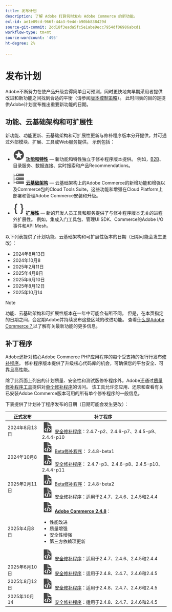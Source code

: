 ```yaml
---
title: 发布计划
description: 了解 Adobe 打算何时发布 Adobe Commerce 的新功能。
exl-id: ae1e09cd-966f-44a3-9e4d-b90bb838429d
source-git-commit: 2dd18f3eada5fc5e1abe9ecc7954df06986abcd1
workflow-type: tm+mt
source-wordcount: '495'
ht-degree: 2%

---
```



# 发布计划

Adobe不断努力在使产品升级变得简单且可预测，同时更快地向早期采用者提供改进和新功能之间找到合适的平衡（请参阅[版本控制策略](versioning-policy.md)）。 此时间表的目的是提供Adobe计划宣布推出重要新功能的日期。

## 功能、云基础架构和可扩展性

新功能、功能更新、云基础架构和可扩展性更新与修补程序版本分开提供，并可通过外部模块、扩展、工具或Web服务提供。 示例包括：

- ![功能图标](../assets/icons/feature.svg) [**功能和特性**](https://experienceleague.adobe.com/en/docs/commerce-merchant-services/user-guides/release-information/release-notes-all) — 新功能和特性独立于修补程序版本提供。 例如，[B2B](https://experienceleague.adobe.com/en/docs/commerce-admin/b2b/release-notes)、目录服务、数据连接、实时搜索和产品Recommendations。

- ![基础架构图标](../assets/icons/servers.svg) [**云基础架构**](https://experienceleague.adobe.com/en/docs/commerce-cloud-service/user-guide/release-notes/cloud-tools-suite) — 云基础架构上的Adobe Commerce的新增功能和增强以及Commerce包的Cloud Tools Suite，这些功能和增强在Cloud Platform上部署和管理Adobe Commerce安装和升级。

- ![扩展性图标](../assets/icons/brackets.svg) [**扩展性**](https://developer.adobe.com/commerce/extensibility/) — 新的开发人员工具和服务提供了与修补程序版本无关的进程外扩展性。 例如，集成入门工具包、管理UI SDK、Commerce的Adobe I/O事件和API Mesh。

以下列表提供了计划功能、云基础架构和可扩展性版本的日期（日期可能会发生更改）：

- 2024年8月13日
- 2024年10月8
- 2025年2月11日
- 2025年4月8日
- 2025年6月10日
- 2025年8月12日
- 2025年10月14

>[!NOTE]
>
>功能、云基础架构和可扩展性版本在一年中可能会有所不同。 但是，在本页指定的日期之间，会定期Adobe并持续发布这些区域的改进功能。 查看[什么是Adobe Commerce？](https://experienceleague.adobe.com/en/docs/commerce-admin/start/about)以了解有关最新功能的更多信息。

## 补丁程序

Adobe还针对核心Adobe Commerce PHP应用程序的每个受支持的发行行发布[修补程序](versioning-policy.md#patch-release)。 修补程序版本提供了升级核心代码库的机会，可确保您的平台安全、可靠且高性能。

除了此页面上列出的计划质量、安全性和测试版修补程序外，Adobe还通过[质量修补程序工具](../tools/quality-patches-tool/usage.md)提供对[单个修补程序](versioning-policy.md#individual-patch)的访问。 该工具允许您应用、还原和查看有关已安装Adobe Commerce版本可用的所有单个修补程序的一般信息。

下表提供了计划补丁程序发布的日期（日期可能会发生更改）：

<table>
<thead>
  <tr>
    <th>正式发布</th>
    <th>补丁程序</th>
  </tr>
</thead>
<tbody>
  <tr>
  <tr>
    <td>2024年8月13日</td>
    <td><img alt="“补丁版本”图标" src="../assets/icons/file-code.svg"></img> <a href="release-notes/security/overview.md">安全修补程序</a>：2.4.7-p2、2.4.6-p7、2.4.5-p9、2.4.4-p10</td>
  </tr>
  <tr>
    <td>2024年10月8</td>
    <td><img alt="“补丁版本”图标" src="../assets/icons/file-code.svg"></img> <a href="beta.md#adobe-commerce-foundation-public-beta">Beta修补程序</a>： 2.4.8-beta1<br><img alt="“补丁版本”图标" src="../assets/icons/file-code.svg"></img> <a href="release-notes/security/overview.md">安全修补程序</a>： 2.4.7-p3、2.4.6-p8、2.4.5-p10、2.4.4-p11</td>
  </tr>
  <tr>
    <td>2025年2月11日</td>
    <td><img alt="“补丁版本”图标" src="../assets/icons/file-code.svg"></img> <a href="beta.md#adobe-commerce-foundation-public-beta">Beta修补程序</a>： 2.4.8-beta2<br><img alt="“补丁版本”图标" src="../assets/icons/file-code.svg"></img> <a href="release-notes/security/overview.md">安全修补程序</a>：适用于2.4.7、2.4.6、2.4.5和2.4.4</td>
  </tr>
  <tr>
    <tr>
    <td>2025年4月8日</td>
    <td><img alt="“补丁版本”图标" src="../assets/icons/file-code.svg"></img> <a href="release-notes/commerce/overview.md"><strong>Adobe Commerce 2.4.8</a></strong>：<ul><li>性能改进</li><li>质量增强</li><li>安全性增强</li><li>第三方依赖项更新</li></ul><img alt="“补丁版本”图标" src="../assets/icons/file-code.svg"></img> <a href="release-notes/security/overview.md">安全修补程序</a>：适用于2.4.7、2.4.6、2.4.5和2.4.4</td>
  </tr>
  <tr>
    <td>2025年6月10日</td>
    <td><img alt="“补丁版本”图标" src="../assets/icons/file-code.svg"></img> <a href="release-notes/security/overview.md">安全修补程序</a>：适用于2.4.8、2.4.7、2.4.6和2.4.5</td>
  </tr>
  <tr>
    <td>2025年8月12日</td>
    <td><img alt="“补丁版本”图标" src="../assets/icons/file-code.svg"></img> <a href="release-notes/security/overview.md">安全修补程序</a>：适用于2.4.8、2.4.7、2.4.6和2.4.5</td>
  </tr>
  <tr>
    <td>2025年10月14</td>
    <td><img alt="“补丁版本”图标" src="../assets/icons/file-code.svg"></img> <a href="release-notes/security/overview.md">安全修补程序</a>：适用于2.4.8、2.4.7、2.4.6和2.4.5</td>
  </tr>
</tbody>
</table>
